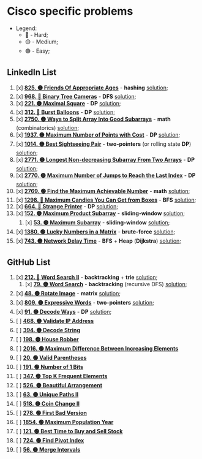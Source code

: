 # Cisco specific problems

- Legend:
  - 🔴 - Hard;
  - 🟡 - Medium;
  - 🟢 - Easy;

## LinkedIn List

1. [x] [**825. 🟡 Friends Of Appropriate Ages**](https://leetcode.com/problems/friends-of-appropriate-ages/description/) - **hashing** [solution](./LinkedInList/1FriendsOfAppropriateAges.py);
2. [x] [**968. 🔴 Binary Tree Cameras**](https://leetcode.com/problems/binary-tree-cameras/description/) - **DFS** [solution](./LinkedInList/2BinaryTreeCameras.py);
3. [x] [**221. 🟡 Maximal Square**](https://leetcode.com/problems/maximal-square/description/) - **DP** [solution](./LinkedInList/3MaximalSquare.py);
4. [x] [**312. 🔴 Burst Balloons**](https://leetcode.com/problems/burst-balloons/description/) - **DP** [solution](./LinkedInList/4BurstBaloons.py);
5. [x] [**2750. 🟡 Ways to Split Array Into Good Subarrays**](https://leetcode.com/problems/ways-to-split-array-into-good-subarrays/description/) - **math** (combinatorics) [solution](./LinkedInList/5WaysToSplitArrayIntoGoodSubarrays.py);
6. [x] [**1937. 🟡 Maximum Number of Points with Cost**](https://leetcode.com/problems/maximum-number-of-points-with-cost/description/) - **DP** [solution](./LinkedInList/6MaximumNumberOfPointsWithCost.py);
7. [x] [**1014. 🟡 Best Sightseeing Pair**](https://leetcode.com/problems/best-sightseeing-pair/description/) - **two-pointers** (or rolling state **DP**) [solution](./LinkedInList/7BestSightseeingPair.py);
8. [x] [**2771. 🟡 Longest Non-decreasing Subarray From Two Arrays**](https://leetcode.com/problems/longest-non-decreasing-subarray-from-two-arrays/description/) - **DP** [solution](./LinkedInList/8LongestNonDecreasingSubarrayFromTwoArrays.py);
9. [x] [**2770. 🟡 Maximum Number of Jumps to Reach the Last Index**](https://leetcode.com/problems/maximum-number-of-jumps-to-reach-the-last-index/description/) - **DP** [solution](./LinkedInList/9MaximumNumberOfJumpsToReachTheLastIndex.py);
10. [x] [**2769. 🟢 Find the Maximum Achievable Number**](https://leetcode.com/problems/find-the-maximum-achievable-number/description/) - **math** [solution](./LinkedInList/10FindTheMaximumAchievableNumber.py);
11. [x] [**1298. 🔴 Maximum Candies You Can Get from Boxes**](https://leetcode.com/problems/maximum-candies-you-can-get-from-boxes/description/) - **BFS** [solution](./LinkedInList/11MaximumCandiesYouCanGetFromBoxes.py);
12. [x] [**664. 🔴 Strange Printer**](https://leetcode.com/problems/strange-printer/description/) - **DP** [solution](./LinkedInList/12StrangePrinter.py);
13. [x] [**152. 🟡 Maximum Product Subarray**](https://leetcode.com/problems/maximum-product-subarray/description/) - **sliding-window** [solution](./LinkedInList/13_2MaximumProductSubarray.py);
    1. [x] [**53. 🟡 Maximum Subarray**](https://leetcode.com/problems/maximum-subarray/description/) - **sliding-window** [solution](./LinkedInList/13_1MaximumSubarray.py);
14. [x] [**1380. 🟢 Lucky Numbers in a Matrix**](https://leetcode.com/problems/lucky-numbers-in-a-matrix/description/) - **brute-force** [solution](./LinkedInList/14LuckyNumbersInAMatrix.py);
15. [x] [**743. 🟡 Network Delay Time**](https://leetcode.com/problems/network-delay-time/description/) - **BFS** + **Heap** (**Dijkstra**) [solution](./LinkedInList/15NetworkDelayTime.py);

## GitHub List

1. [x] [**212. 🔴 Word Search II**](https://leetcode.com/problems/word-search-ii/description/) - **backtracking** + **trie** [solution](./1_2WordSearchII.py);
   1. [x] [**79. 🟡 Word Search**](https://leetcode.com/problems/word-search/description/) - **backtracking** (recursive DFS) [solution](./1_1WordSearch.py);
2. [x] [**48. 🟡 Rotate Image**](https://leetcode.com/problems/rotate-image/description/) - **matrix** [solution](./2RotateTheMatrixInPlace.py);
3. [x] [**809. 🟡 Expressive Words**](https://leetcode.com/problems/expressive-words/description/) - **two-pointers** [solution](./3ExpressiveWords.py);
4. [x] [**91. 🟡 Decode Ways**](https://leetcode.com/problems/decode-ways/description/) - **DP** [solution](./4DecodeWays.py);
5. [ ] [**468. 🟡 Validate IP Address**](https://leetcode.com/problems/validate-ip-address/description/)
6. [ ] [**394. 🟡 Decode String**](https://leetcode.com/problems/decode-string/description/)
7. [ ] [**198. 🟡 House Robber**](https://leetcode.com/problems/house-robber/description/)
8. [ ] [**2016. 🟢 Maximum Difference Between Increasing Elements**](https://leetcode.com/problems/maximum-difference-between-increasing-elements/description/)
9. [ ] [**20. 🟢 Valid Parentheses**](https://leetcode.com/problems/valid-parentheses/description/)
10. [ ] [**191. 🟢 Number of 1 Bits**](https://leetcode.com/problems/number-of-1-bits/description/)
11. [ ] [**347. 🟡 Top K Frequent Elements**](https://leetcode.com/problems/top-k-frequent-elements/description/)
12. [ ] [**526. 🟡 Beautiful Arrangement**](https://leetcode.com/problems/beautiful-arrangement/description/)
13. [ ] [**63. 🟡 Unique Paths II**](https://leetcode.com/problems/unique-paths-ii/description/)
14. [ ] [**518. 🟡 Coin Change II**](https://leetcode.com/problems/coin-change-ii/description/)
15. [ ] [**278. 🟢 First Bad Version**](https://leetcode.com/problems/first-bad-version/description/)
16. [ ] [**1854. 🟢 Maximum Population Year**](https://leetcode.com/problems/maximum-population-year/description/)
17. [ ] [**121. 🟢 Best Time to Buy and Sell Stock**](https://leetcode.com/problems/best-time-to-buy-and-sell-stock/description/)
18. [ ] [**724. 🟢 Find Pivot Index**](https://leetcode.com/problems/find-pivot-index/description/)
19. [ ] [**56. 🟡 Merge Intervals**](https://leetcode.com/problems/merge-intervals/description/)
